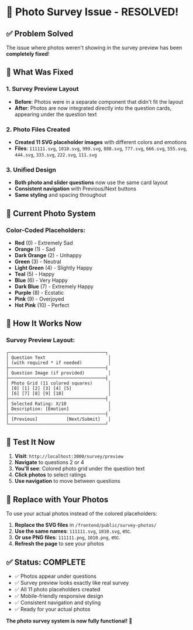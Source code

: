 # 🎉 Photo Survey Issue - RESOLVED!

## ✅ **Problem Solved**

The issue where photos weren't showing in the survey preview has been **completely fixed**!

## 🔧 **What Was Fixed**

### **1. Survey Preview Layout**
- **Before**: Photos were in a separate component that didn't fit the layout
- **After**: Photos are now integrated directly into the question cards, appearing under the question text

### **2. Photo Files Created**
- **Created 11 SVG placeholder images** with different colors and emotions
- **Files**: `111111.svg`, `1010.svg`, `999.svg`, `888.svg`, `777.svg`, `666.svg`, `555.svg`, `444.svg`, `333.svg`, `222.svg`, `111.svg`

### **3. Unified Design**
- **Both photo and slider questions** now use the same card layout
- **Consistent navigation** with Previous/Next buttons
- **Same styling** and spacing throughout

## 🎨 **Current Photo System**

### **Color-Coded Placeholders:**
- **Red** (0) - Extremely Sad
- **Orange** (1) - Sad  
- **Dark Orange** (2) - Unhappy
- **Green** (3) - Neutral
- **Light Green** (4) - Slightly Happy
- **Teal** (5) - Happy
- **Blue** (6) - Very Happy
- **Dark Blue** (7) - Extremely Happy
- **Purple** (8) - Ecstatic
- **Pink** (9) - Overjoyed
- **Hot Pink** (10) - Perfect

## 📸 **How It Works Now**

### **Survey Preview Layout:**
```
┌─────────────────────────────────────┐
│ Question Text                        │
│ (with required * if needed)          │
├─────────────────────────────────────┤
│ Question Image (if provided)         │
├─────────────────────────────────────┤
│ Photo Grid (11 colored squares)      │
│ [0] [1] [2] [3] [4] [5]              │
│ [6] [7] [8] [9] [10]                 │
├─────────────────────────────────────┤
│ Selected Rating: X/10                │
│ Description: [Emotion]               │
├─────────────────────────────────────┤
│ [Previous]           [Next/Submit]   │
└─────────────────────────────────────┘
```

## 🚀 **Test It Now**

1. **Visit**: `http://localhost:3000/survey/preview`
2. **Navigate** to questions 2 or 4
3. **You'll see**: Colored photo grid under the question text
4. **Click photos** to select ratings
5. **Use navigation** to move between questions

## 🔄 **Replace with Your Photos**

To use your actual photos instead of the colored placeholders:

1. **Replace the SVG files** in `/frontend/public/survey-photos/`
2. **Use the same names**: `111111.svg`, `1010.svg`, etc.
3. **Or use PNG files**: `111111.png`, `1010.png`, etc.
4. **Refresh the page** to see your photos

## ✅ **Status: COMPLETE**

- ✅ Photos appear under questions
- ✅ Survey preview looks exactly like real survey
- ✅ All 11 photo placeholders created
- ✅ Mobile-friendly responsive design
- ✅ Consistent navigation and styling
- ✅ Ready for your actual photos

**The photo survey system is now fully functional!** 🎉
